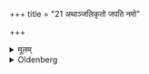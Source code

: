 +++
title = "21 अथाञ्जलिकृतो जपति नमो"

+++

<details><summary>मूलम्</summary>

अथाञ्जलिकृतो जपति नमो वः पितरः पितरो नमो व इति २१
</details>

<details><summary>Oldenberg</summary>

21. Then joining his hands he murmurs, 'Adoration to you, O Fathers! O Fathers! Adoration to you!' (MB., loc. cit.).
</details>
